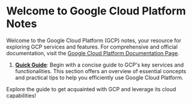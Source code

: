 # Welcome to Google Cloud Platform Notes

Welcome to the Google Cloud Platform (GCP) notes, your resource for exploring GCP services and features. For comprehensive and official documentation, visit the [Google Cloud Platform Documentation Page](https://cloud.google.com/docs).

1. **[Quick Guide](quick_guide.md)**: Begin with a concise guide to GCP's key services and functionalities. This section offers an overview of essential concepts and practical tips to help you efficiently use Google Cloud Platform.

Explore the guide to get acquainted with GCP and leverage its cloud capabilities!
